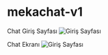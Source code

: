 # mekachat-v1

Chat Giriş Sayfası
![Giriş Sayfası](https://imgyukle.com/f/2022/02/03/obw3mY.png)

Chat Ekranı
![Giriş Sayfası](https://imgyukle.com/f/2022/02/03/obw62M.png)
